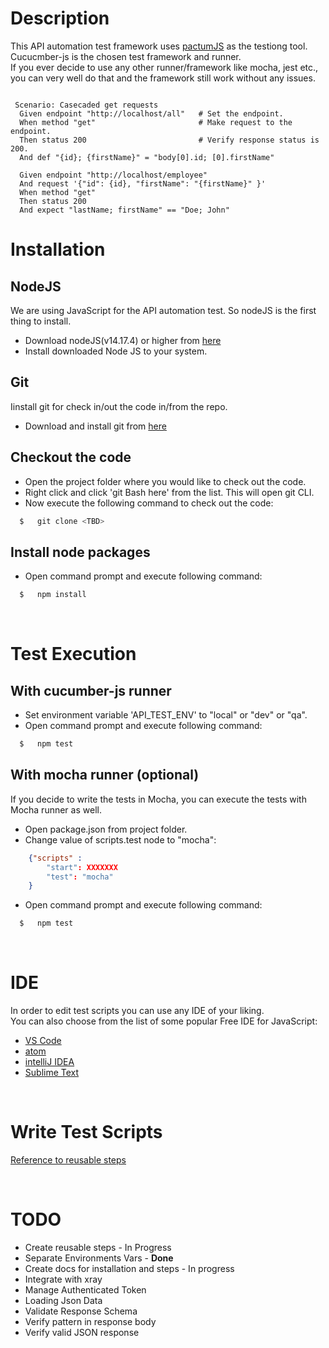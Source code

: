 # **Description**
This API automation test framework uses [pactumJS](https://pactumjs.github.io/) as the testiong tool. Cucucmber-js is the chosen test framework and runner. <br/>
If you ever decide to use any other runner/framework like mocha, jest etc., you can very well do that and the framework still work without any issues.

```gherkin

 Scenario: Casecaded get requests
  Given endpoint "http://localhost/all"   # Set the endpoint.
  When method "get"                       # Make request to the endpoint.
  Then status 200                         # Verify response status is 200.
  And def "{id}; {firstName}" = "body[0].id; [0].firstName"

  Given endpoint "http://localhost/employee"
  And request '{"id": {id}, "firstName": "{firstName}" }'
  When method "get"  
  Then status 200
  And expect "lastName; firstName" == "Doe; John"
```


# **Installation**

## NodeJS

We are using JavaScript for the API automation test. So nodeJS is the first thing to install.

* Download nodeJS(v14.17.4) or higher from [here](https://nodejs.org/de/blog/release/v14.17.4/)
* Install downloaded Node JS to your system.


## Git

Iinstall git for check in/out the code in/from the repo.
* Download and install git from [here](https://git-scm.com/downloads)


## Checkout the code

* Open the project folder where you would like to check out the code.
* Right click and click 'git Bash here' from the list. This will open git CLI.
* Now execute the following command to check out the code:
```sh
  $   git clone <TBD>
```

## Install node packages

* Open command prompt and execute following command:
```sh
  $   npm install
```
<br/>

# **Test Execution**
## With cucumber-js runner
* Set environment variable 'API_TEST_ENV' to "local" or "dev" or "qa".
* Open command prompt and execute following command:
```sh
  $   npm test
```

## With mocha runner (optional)
If you decide to write the tests in Mocha, you can execute the tests with Mocha runner as well.
* Open package.json from project folder.
* Change value of scripts.test node to "mocha":
```json
    {"scripts" :
        "start": XXXXXXX
        "test": "mocha"
    }
```

* Open command prompt and execute following command:
```sh
  $   npm test
```

<br/>

# **IDE**
In order to edit test scripts you can use any IDE of your liking. <br/> You can also choose from the list of some popular Free IDE for JavaScript:
* [VS Code](https://code.visualstudio.com/)
* [atom](https://atom.io/)
* [intelliJ IDEA](https://www.jetbrains.com/idea/)
* [Sublime Text](https://www.sublimetext.com/)

<br/>

# **Write Test Scripts**
[Reference to reusable steps](steps.md#functions)

<br/>

# **TODO**
* Create reusable steps - In Progress
* Separate Environments Vars - **Done**
* Create docs for installation and steps - In progress
* Integrate with xray
* Manage Authenticated Token
* Loading Json Data
* Validate Response Schema
* Verify pattern in response body
* Verify valid JSON response